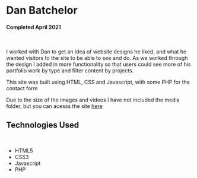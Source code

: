 <h1>Dan Batchelor</h1>
<h4>Completed April 2021</h4>
<br>
<p>I worked with Dan to get an idea of website designs he liked, and what he wanted visitors to the site to be able to see and do. As we worked through the design I added in more functionality so that users could see more of his portfolio work by type and filter content by projects.</p>
<p>This site was built using HTML, CSS and Javascript, with some PHP for the contact form</p>
<p>Due to the size of the images and videos I have not included the media folder, but you can acesss the site <a href="http://danbatch.com/">here</a>
<br>
<h2>Technologies Used</h2>
<br>
<ul>
  <li>HTML5</li>
  <li>CSS3</li>
  <li>Javascript</li>
  <li>PHP</li>
</ul>
